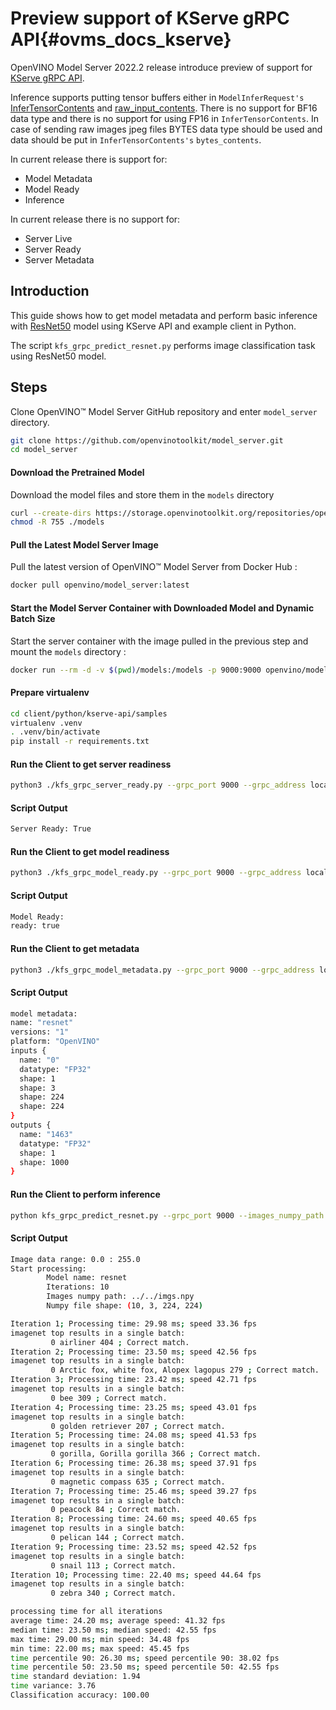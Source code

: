 # Preview support of KServe gRPC API{#ovms_docs_kserve}

OpenVINO Model Server 2022.2 release introduce preview of support for [KServe gRPC API](https://github.com/kserve/kserve/tree/master/docs/predict-api/v2).

Inference supports putting tensor buffers either in `ModelInferRequest's` [InferTensorContents](https://github.com/kserve/kserve/blob/master/docs/predict-api/v2/grpc_predict_v2.proto#L155) and [raw_input_contents](https://github.com/kserve/kserve/blob/master/docs/predict-api/v2/grpc_predict_v2.proto#L202). There is no support for BF16 data type and there is no support for using FP16 in `InferTensorContents`.
In case of sending raw images jpeg files BYTES data type should be used and data should be put in `InferTensorContents's` `bytes_contents`.

In current release there is support for:
* Model Metadata
* Model Ready
* Inference

In current release there is no support for:
* Server Live
* Server Ready
* Server Metadata

## Introduction
This guide shows how to get model metadata and perform basic inference with [ResNet50](https://github.com/openvinotoolkit/open_model_zoo/blob/2022.1.0/models/intel/resnet50-binary-0001/README.md) model using KServe API and example client in Python.

The script `kfs_grpc_predict_resnet.py` performs image classification task using ResNet50 model.

## Steps
Clone OpenVINO&trade; Model Server GitHub repository and enter `model_server` directory.
```bash
git clone https://github.com/openvinotoolkit/model_server.git
cd model_server
```
#### Download the Pretrained Model
Download the model files and store them in the `models` directory
```bash
curl --create-dirs https://storage.openvinotoolkit.org/repositories/open_model_zoo/2022.1/models_bin/2/resnet50-binary-0001/FP32-INT1/resnet50-binary-0001.bin https://storage.openvinotoolkit.org/repositories/open_model_zoo/2022.1/models_bin/2/resnet50-binary-0001/FP32-INT1/resnet50-binary-0001.xml -o models/resnet/1/resnet50-binary-0001.bin -o models/resnet/1/resnet50-binary-0001.xml
chmod -R 755 ./models
```

#### Pull the Latest Model Server Image
Pull the latest version of OpenVINO&trade; Model Server from Docker Hub :
```bash
docker pull openvino/model_server:latest
```

#### Start the Model Server Container with Downloaded Model and Dynamic Batch Size
Start the server container with the image pulled in the previous step and mount the `models` directory :
```bash
docker run --rm -d -v $(pwd)/models:/models -p 9000:9000 openvino/model_server:latest --model_name resnet --model_path /models/resnet --batch_size auto --port 9000
```

#### Prepare virtualenv
```bash
cd client/python/kserve-api/samples
virtualenv .venv
. .venv/bin/activate
pip install -r requirements.txt
```

#### Run the Client to get server readiness
```Bash
python3 ./kfs_grpc_server_ready.py --grpc_port 9000 --grpc_address localhost
```

#### Script Output
```Bash
Server Ready: True
```


#### Run the Client to get model readiness
```bash
python3 ./kfs_grpc_model_ready.py --grpc_port 9000 --grpc_address localhost --model_name resnet
```

#### Script Output
```bash
Model Ready:
ready: true
```

#### Run the Client to get metadata
```bash
python3 ./kfs_grpc_model_metadata.py --grpc_port 9000 --grpc_address localhost --model_name resnet
```

#### Script Output
```bash
model metadata:
name: "resnet"
versions: "1"
platform: "OpenVINO"
inputs {
  name: "0"
  datatype: "FP32"
  shape: 1
  shape: 3
  shape: 224
  shape: 224
}
outputs {
  name: "1463"
  datatype: "FP32"
  shape: 1
  shape: 1000
}
```

#### Run the Client to perform inference
```bash
python kfs_grpc_predict_resnet.py --grpc_port 9000 --images_numpy_path ../../imgs.npy --labels_numpy_path ../../lbs.npy --input_name 0 --output_name 1463 --model_name resnet --transpose_input False;
```

#### Script Output
```bash
Image data range: 0.0 : 255.0
Start processing:
        Model name: resnet
        Iterations: 10
        Images numpy path: ../../imgs.npy
        Numpy file shape: (10, 3, 224, 224)

Iteration 1; Processing time: 29.98 ms; speed 33.36 fps
imagenet top results in a single batch:
         0 airliner 404 ; Correct match.
Iteration 2; Processing time: 23.50 ms; speed 42.56 fps
imagenet top results in a single batch:
         0 Arctic fox, white fox, Alopex lagopus 279 ; Correct match.
Iteration 3; Processing time: 23.42 ms; speed 42.71 fps
imagenet top results in a single batch:
         0 bee 309 ; Correct match.
Iteration 4; Processing time: 23.25 ms; speed 43.01 fps
imagenet top results in a single batch:
         0 golden retriever 207 ; Correct match.
Iteration 5; Processing time: 24.08 ms; speed 41.53 fps
imagenet top results in a single batch:
         0 gorilla, Gorilla gorilla 366 ; Correct match.
Iteration 6; Processing time: 26.38 ms; speed 37.91 fps
imagenet top results in a single batch:
         0 magnetic compass 635 ; Correct match.
Iteration 7; Processing time: 25.46 ms; speed 39.27 fps
imagenet top results in a single batch:
         0 peacock 84 ; Correct match.
Iteration 8; Processing time: 24.60 ms; speed 40.65 fps
imagenet top results in a single batch:
         0 pelican 144 ; Correct match.
Iteration 9; Processing time: 23.52 ms; speed 42.52 fps
imagenet top results in a single batch:
         0 snail 113 ; Correct match.
Iteration 10; Processing time: 22.40 ms; speed 44.64 fps
imagenet top results in a single batch:
         0 zebra 340 ; Correct match.

processing time for all iterations
average time: 24.20 ms; average speed: 41.32 fps
median time: 23.50 ms; median speed: 42.55 fps
max time: 29.00 ms; min speed: 34.48 fps
min time: 22.00 ms; max speed: 45.45 fps
time percentile 90: 26.30 ms; speed percentile 90: 38.02 fps
time percentile 50: 23.50 ms; speed percentile 50: 42.55 fps
time standard deviation: 1.94
time variance: 3.76
Classification accuracy: 100.00
```
